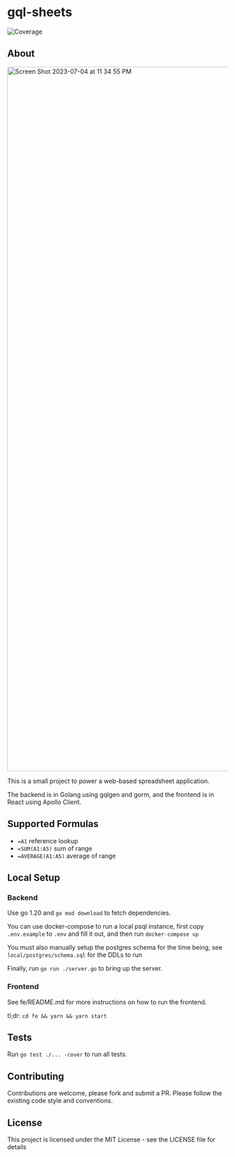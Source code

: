 # gql-sheets
![Coverage](https://img.shields.io/badge/Coverage-51.3%25-yellow)


## About

<img width="1609" alt="Screen Shot 2023-07-04 at 11 34 55 PM" src="https://github.com/vijaykramesh/gql-sheets/assets/556288/953877a4-d8f1-4d8e-b9d0-9bb1209902de">

This is a small project to power a web-based spreadsheet application.

The backend is in Golang using gqlgen and gorm, and the frontend is in React using Apollo Client.

## Supported Formulas
- `=A1` reference lookup
- `=SUM(A1:A5)` sum of range
- `=AVERAGE(A1:A5)` average of range

## Local Setup

### Backend
Use go 1.20 and `go mod download` to fetch dependencies.

You can use docker-compose to run a local psql instance, first copy `.env.example` to `.env` and fill it out, and then run `docker-compose up`

You must also manually setup the postgres schema for the time being, see `local/postgres/schema.sql` for the DDLs to run

Finally, run `go run ./server.go` to bring up the server.

### Frontend
See fe/README.md for more instructions on how to run the frontend.

tl;dr: `cd fe && yarn && yarn start`

## Tests
Run `go test ./... -cover` to run all tests.

## Contributing
Contributions are welcome, please fork and submit a PR.  Please follow the existing code style and conventions.

## License
This project is licensed under the MIT License - see the LICENSE file for details
